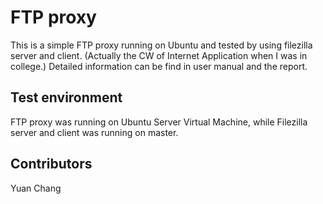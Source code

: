 # FTP proxy

This is a simple FTP proxy running on Ubuntu and tested by using filezilla server and client. (Actually the CW of Internet Application when I was in college.) Detailed information can be find in user manual and the report.


## Test environment

FTP proxy was running on Ubuntu Server Virtual Machine, while Filezilla server and client was running on master.


## Contributors

Yuan Chang
